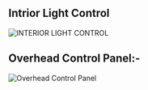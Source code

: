 ## Intrior Light Control

![INTERIOR LIGHT CONTROL](https://user-images.githubusercontent.com/94521102/150650194-0c7ca276-43a4-4b7f-9c62-3f759c3865ca.png)




## Overhead Control Panel:-
![Overhead Control Panel](https://user-images.githubusercontent.com/94521102/150650216-69be1c49-5b46-4d2d-821e-01c9b0d20ec5.png)








